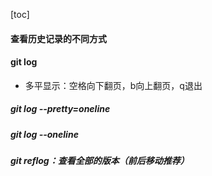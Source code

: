 [toc]

#### 查看历史记录的不同方式

#### git log

* 多平显示：空格向下翻页，b向上翻页，q退出

##### git log --pretty=oneline

##### git log --oneline

##### git reflog：查看全部的版本（前后移动推荐）



